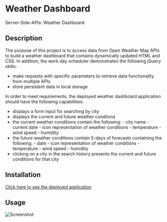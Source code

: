 # Weather Dashboard
Server-Side-APIs: Weather Dashboard

## Description

The purpose of this project is to access data from Open Weather Map APIs to build a weather dashboard that contains dynamically updated HTML and CSS. In addition, the work day scheduler demonstrates the following jQuery skills:
 * make requests with specific parameters to retrieve data functionality from multiple APIs
 * store persistent data in local storage

In order to meet requirements, the deployed weather dashboard application should have the following capabilities:
 * displays a form input for searching by city
 * displays the current and future weather conditons
 * the current weather conditions contain the following:
        - city name
        - current date
        - icon representation of weather conditions
        - temperature
        - wind speed
        - humidity
 * the future weather conditions contain 5-days of forecasts containing the following:
        - date
        - icon representation of weather conditions
        - temperature
        - wind speed
        - humidity
 * clicking on a city in the search history presents the current and future conditions for that city

## Installation

[Click here to see the deployed application](https://pinkhaze.github.io/weather-dashboard/)

## Usage

![Screenshot](https://github.com/pinkhaze/weather-dashboard/assets/55771228/9672785d-91c5-4072-a966-a4e2774d5206)
